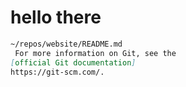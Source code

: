 # hello there











```markdown
~/repos/website/README.md
 For more information on Git, see the
[official Git documentation] 
https://git-scm.com/.
```